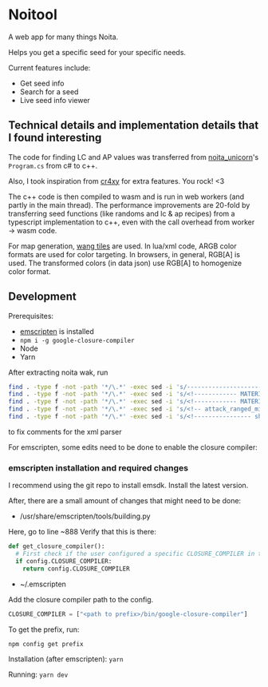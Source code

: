 # Noitool

A web app for many things Noita.

Helps you get a specific seed for your specific needs.

Current features include:

* Get seed info
* Search for a seed
* Live seed info viewer

## Technical details and implementation details that I found interesting

The code for finding LC and AP values was transferred from [noita_unicorn](https://github.com/SaphireLattice/noita_unicorn)'s `Program.cs` from c# to c++.

Also, I took inspiration from [cr4xy](https://cr4xy.dev/noita/) for extra features. You rock! <3

The c++ code is then compiled to wasm and is run in web workers (and partly in the main thread).
The performance improvements are 20-fold by transferring seed functions (like randoms and lc & ap recipes) from a typescript implementation to c++, even with the call overhead from worker -> wasm code.

For map generation, [wang tiles](https://github.com/nothings/stb/blob/master/stb_herringbone_wang_tile.h) are used. In lua/xml code, ARGB color formats are used for color targeting. In browsers, in general, RGB[A] is used. The transformed colors (in data json) use RGB[A] to homogenize color format.

## Development

Prerequisites:

* [emscripten](https://emscripten.org/docs/getting_started/downloads.html) is installed
* `npm i -g google-closure-compiler`
* Node
* Yarn

After extracting noita wak, run

```sh
find . -type f -not -path '*/\.*' -exec sed -i 's/----------------------//g' {} +;
find . -type f -not -path '*/\.*' -exec sed -i 's/<!------------ MATERIALS -------------------->/<!-- MATERIALS -->/g' {} +;
find . -type f -not -path '*/\.*' -exec sed -i 's/<!------------ MATERIALS ------------------ -->/<!-- MATERIALS -->/g' {} +;
find . -type f -not -path '*/\.*' -exec sed -i 's/<!-- attack_ranged_min_distance="60" -->//g' {} +;
find . -type f -not -path '*/\.*' -exec sed -i 's/<!---------------- shield ---------------- -->//g' {} +;
```

to fix comments for the xml parser

For emscripten, some edits need to be done to enable the closure compiler:

### emscripten installation and required changes

I recommend using the git repo to install emsdk. Install the latest version.

After, there are a small amount of changes that might need to be done:

* /usr/share/emscripten/tools/building.py

Here, go to line ~888
Verify that this is there:

```py
def get_closure_compiler():
  # First check if the user configured a specific CLOSURE_COMPILER in thier settings
  if config.CLOSURE_COMPILER:
    return config.CLOSURE_COMPILER
```

* ~/.emscripten

Add the closure compiler path to the config.

```py
CLOSURE_COMPILER = ["<path to prefix>/bin/google-closure-compiler"]
```

To get the prefix, run:

```sh
npm config get prefix
```

Installation (after emscripten): `yarn`

Running: `yarn dev`
